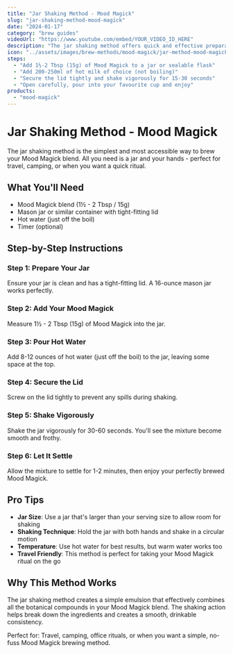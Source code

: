 ```yaml
---
title: "Jar Shaking Method - Mood Magick"
slug: "jar-shaking-method-mood-magick"
date: "2024-01-17"
category: "brew guides"
videoUrl: "https://www.youtube.com/embed/YOUR_VIDEO_ID_HERE"
description: "The jar shaking method offers quick and effective preparation for those seeking a simple yet potent Mood Magick experience. This technique is perfect for on-the-go brewing and creates a well-mixed, consistent beverage."
icon: "../assets/images/brew-methods/mood-magick/jar-method-mood-magick.png"
steps:
  - "Add 1½-2 Tbsp (15g) of Mood Magick to a jar or sealable flask"
  - "Add 200-250ml of hot milk of choice (not boiling)"
  - "Secure the lid tightly and shake vigorously for 15-30 seconds"
  - "Open carefully, pour into your favourite cup and enjoy"
products:
  - "mood-magick"
---
```


# Jar Shaking Method - Mood Magick

The jar shaking method is the simplest and most accessible way to brew your Mood Magick blend. All you need is a jar and your hands - perfect for travel, camping, or when you want a quick ritual.

## What You'll Need

- Mood Magick blend (1½ - 2 Tbsp / 15g)
- Mason jar or similar container with tight-fitting lid
- Hot water (just off the boil)
- Timer (optional)

## Step-by-Step Instructions

### Step 1: Prepare Your Jar
Ensure your jar is clean and has a tight-fitting lid. A 16-ounce mason jar works perfectly.

### Step 2: Add Your Mood Magick
Measure 1½ - 2 Tbsp (15g) of Mood Magick into the jar.

### Step 3: Pour Hot Water
Add 8-12 ounces of hot water (just off the boil) to the jar, leaving some space at the top.

### Step 4: Secure the Lid
Screw on the lid tightly to prevent any spills during shaking.

### Step 5: Shake Vigorously
Shake the jar vigorously for 30-60 seconds. You'll see the mixture become smooth and frothy.

### Step 6: Let It Settle
Allow the mixture to settle for 1-2 minutes, then enjoy your perfectly brewed Mood Magick.

## Pro Tips

- **Jar Size**: Use a jar that's larger than your serving size to allow room for shaking
- **Shaking Technique**: Hold the jar with both hands and shake in a circular motion
- **Temperature**: Use hot water for best results, but warm water works too
- **Travel Friendly**: This method is perfect for taking your Mood Magick ritual on the go

## Why This Method Works

The jar shaking method creates a simple emulsion that effectively combines all the botanical compounds in your Mood Magick blend. The shaking action helps break down the ingredients and creates a smooth, drinkable consistency.

Perfect for: Travel, camping, office rituals, or when you want a simple, no-fuss Mood Magick brewing method.

